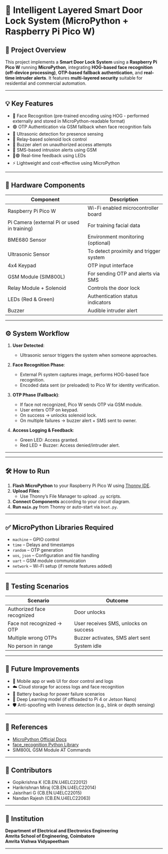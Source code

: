 # 🔐 Intelligent Layered Smart Door Lock System (MicroPython + Raspberry Pi Pico W)

## 📌 Project Overview

This project implements a **Smart Door Lock System** using a **Raspberry Pi Pico W** running **MicroPython**, integrating **HOG-based face recognition (off-device processing)**, **OTP-based fallback authentication**, and **real-time intruder alerts**. It features **multi-layered security** suitable for residential and commercial automation.

---

## 💡 Key Features

- 🎦 Face Recognition (pre-trained encoding using HOG - performed externally and stored in MicroPython-readable format)
- 🟢 OTP Authentication via GSM fallback when face recognition fails
- 📏 Ultrasonic detection for presence sensing
- 🔐 Relay-based solenoid lock control
- 🚨 Buzzer alert on unauthorized access attempts
- 📲 SMS-based intrusion alerts using GSM
- 🔴🟢 Real-time feedback using LEDs
- ⚡ Lightweight and cost-effective using MicroPython

---

## 🧰 Hardware Components

| Component         | Description                              |
|-------------------|------------------------------------------|
| Raspberry Pi Pico W | Wi-Fi enabled microcontroller board    |
| Pi Camera (external Pi or used in training) | For training facial data |
| BME680 Sensor     | Environment monitoring (optional)        |
| Ultrasonic Sensor | To detect proximity and trigger system   |
| 4x4 Keypad        | OTP input interface                      |
| GSM Module (SIM800L) | For sending OTP and alerts via SMS    |
| Relay Module + Solenoid | Controls the door lock              |
| LEDs (Red & Green)| Authentication status indicators         |
| Buzzer            | Audible intruder alert                   |

---

## ⚙️ System Workflow

1. **User Detected**:
   - Ultrasonic sensor triggers the system when someone approaches.

2. **Face Recognition Phase**:
   - External Pi system captures image, performs HOG-based face recognition.
   - Encoded data sent (or preloaded) to Pico W for identity verification.

3. **OTP Phase (Fallback)**:
   - If face not recognized, Pico W sends OTP via GSM module.
   - User enters OTP on keypad.
   - On success → unlocks solenoid lock.  
   - On multiple failures → buzzer alert + SMS sent to owner.

4. **Access Logging & Feedback**:
   - Green LED: Access granted.
   - Red LED + Buzzer: Access denied/intruder alert.

---

---

## 🛠️ How to Run

1. **Flash MicroPython** to your Raspberry Pi Pico W using [Thonny IDE](https://thonny.org/).
2. **Upload Files**:
   - Use Thonny’s File Manager to upload `.py` scripts.
3. **Connect Components** according to your circuit diagram.
4. **Run `main.py`** from Thonny or auto-start via `boot.py`.

---

## ✅ MicroPython Libraries Required

- `machine` – GPIO control  
- `time` – Delays and timestamps  
- `random` – OTP generation  
- `uos`, `json` – Configuration and file handling  
- `uart` – GSM module communication  
- `network` – Wi-Fi setup (if remote features added)

---

## 🧪 Testing Scenarios

| Scenario                        | Outcome                          |
|---------------------------------|----------------------------------|
| Authorized face recognized      | Door unlocks                     |
| Face not recognized → OTP       | User receives SMS, unlocks on success |
| Multiple wrong OTPs             | Buzzer activates, SMS alert sent |
| No person in range              | System idle                      |

---

## 🔮 Future Improvements

- 📱 Mobile app or web UI for door control and logs
- ☁️ Cloud storage for access logs and face recognition
- 🔋 Battery backup for power failure scenarios
- 🤖 Deep Learning model (if offloaded to Pi 4 or Jetson Nano)
- 🛡️ Anti-spoofing with liveness detection (e.g., blink or depth sensing)

---

## 📜 References

- [MicroPython Official Docs](https://docs.micropython.org/)
- [face_recognition Python Library](https://github.com/ageitgey/face_recognition)
- SIM800L GSM Module AT Commands

---

## 👥 Contributors

- Gopikrishna K (CB.EN.U4ELC22012)  
- Harikrishnan Miraj (CB.EN.U4ELC22014)  
- Jaisrihari G (CB.EN.U4ELC22015)  
- Nandan Rajesh (CB.EN.U4ELC22063)  

---

## 🏫 Institution

**Department of Electrical and Electronics Engineering**  
**Amrita School of Engineering, Coimbatore**  
**Amrita Vishwa Vidyapeetham**

---



